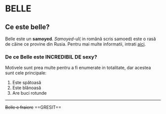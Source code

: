 # BELLE #
## Ce este belle? ##
Belle este un **samoyed**. *Samoyed*-ul( in rom&#226;n&#259; scris samoed) este o ras&#259; de c&#226;ine ce provine din Rusia. Pentru mai multe informatii, intrati [aici](https://ro.wikipedia.org/wiki/Samoed).
### De ce Belle este INCREDIBIL DE sexy? ###
Motivele sunt prea multe pentru a fi enumerate in totalitate, dar acestea sunt cele principale: 
1. Este sp&#259;toas&#259;
2. Este bl&#259;noas&#259;
3. Are buci rotunde

---

~~Belle e fraiere~~ ==GRESIT==